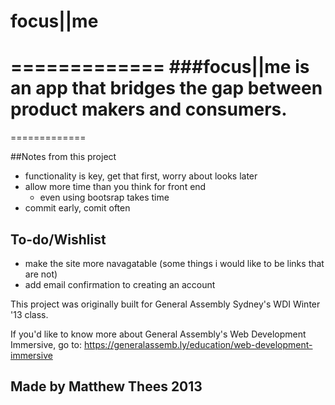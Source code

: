 # focus||me
=============
###focus||me is an app that bridges the gap between product makers and consumers.
=============
=============

##Notes from this project
  * functionality is key, get that first, worry about looks later
  * allow more time than you think for front end
    - even using bootsrap takes time
  * commit early, comit often

## To-do/Wishlist
  * make the site more navagatable (some things i would like to be links that are not)
  * add email confirmation to creating an account

This project was originally built for General Assembly Sydney's WDI Winter '13 class.

If you'd like to know more about General Assembly's Web Development Immersive, go to: https://generalassemb.ly/education/web-development-immersive

## Made by Matthew Thees 2013